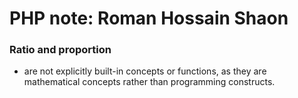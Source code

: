 # PHP note: Roman Hossain Shaon

### Ratio and proportion 
 - are not explicitly built-in concepts or functions, 
   as they are mathematical concepts rather than programming constructs. 
   

